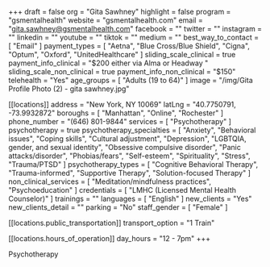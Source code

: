 +++
draft = false
org = "Gita Sawhney"
highlight = false
program = "gsmentalhealth"
website = "gsmentalhealth.com"
email = "gita.sawhney@gsmentalhealth.com"
facebook = ""
twitter = ""
instagram = ""
linkedin = ""
youtube = ""
tiktok = ""
medium = ""
best_way_to_contact = [ "Email" ]
payment_types = [
  "Aetna",
  "Blue Cross/Blue Shield",
  "Cigna",
  "Optum",
  "Oxford",
  "UnitedHealthcare"
]
sliding_scale_clinical = true
payment_info_clinical = "$200 either via Alma or Headway "
sliding_scale_non_clinical = true
payment_info_non_clinical = "$150"
telehealth = "Yes"
age_groups = [ "Adults (19 to 64)" ]
image = "/img/Gita Profile Photo (2) - gita sawhney.jpg"

[[locations]]
address = "New York, NY 10069"
latLng = "40.7750791, -73.9932872"
boroughs = [ "Manhattan", "Online", "Rochester" ]
phone_number = "(646) 801-9844"
services = [ "Psychotherapy" ]
psychotherapy = true
psychotherapy_specialties = [
  "Anxiety",
  "Behavioral issues",
  "Coping skills",
  "Cultural adjustment",
  "Depression",
  "LGBTQIA, gender, and sexual identity",
  "Obsessive compulsive disorder",
  "Panic attacks/disorder",
  "Phobias/fears",
  "Self-esteem",
  "Spirituality",
  "Stress",
  "Trauma/PTSD"
]
psychotherapy_types = [
  "Cognitive Behavioral Therapy",
  "Trauma-informed",
  "Supportive Therapy",
  "Solution-focused Therapy"
]
non_clinical_services = [ "Meditation/mindfulness practices", "Psychoeducation" ]
credentials = [ "LMHC (Licensed Mental Health Counselor)" ]
trainings = ""
languages = [ "English" ]
new_clients = "Yes"
new_clients_detail = ""
parking = "No"
staff_gender = [ "Female" ]

  [[locations.public_transportation]]
  transport_option = "1 Train"

  [[locations.hours_of_operation]]
  day_hours = "12 - 7pm"
+++

Psychotherapy
